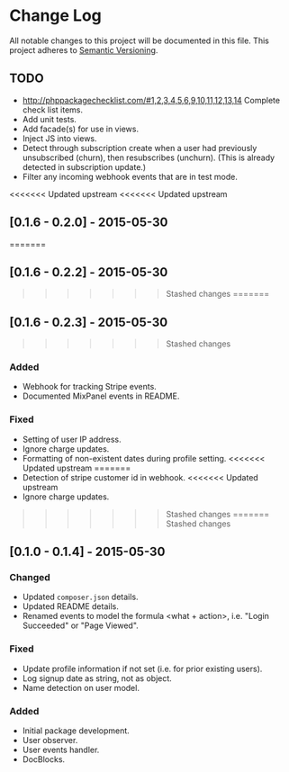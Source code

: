 # Change Log
All notable changes to this project will be documented in this file.
This project adheres to [Semantic Versioning](http://semver.org/).

## TODO
- http://phppackagechecklist.com/#1,2,3,4,5,6,9,10,11,12,13,14
  Complete check list items.
- Add unit tests.
- Add facade(s) for use in views.
- Inject JS into views.
- Detect through subscription create when a user had previously unsubscribed (churn), then resubscribes (unchurn).
(This is already detected in subscription update.)
- Filter any incoming webhook events that are in test mode.

<<<<<<< Updated upstream
<<<<<<< Updated upstream
## [0.1.6 - 0.2.0] - 2015-05-30
=======
## [0.1.6 - 0.2.2] - 2015-05-30
>>>>>>> Stashed changes
=======
## [0.1.6 - 0.2.3] - 2015-05-30
>>>>>>> Stashed changes
### Added
- Webhook for tracking Stripe events.
- Documented MixPanel events in README.

### Fixed
- Setting of user IP address.
- Ignore charge updates.
- Formatting of non-existent dates during profile setting.
<<<<<<< Updated upstream
=======
- Detection of stripe customer id in webhook.
<<<<<<< Updated upstream
- Ignore charge updates.
>>>>>>> Stashed changes
=======
>>>>>>> Stashed changes

## [0.1.0 - 0.1.4] - 2015-05-30
### Changed
- Updated `composer.json` details.
- Updated README details.
- Renamed events to model the formula <what + action>, i.e. "Login Succeeded" or "Page Viewed".

### Fixed
- Update profile information if not set (i.e. for prior existing users).
- Log signup date as string, not as object.
- Name detection on user model.

### Added
- Initial package development.
- User observer.
- User events handler.
- DocBlocks.
